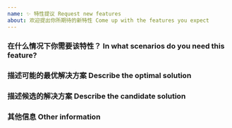 ```yaml
---
name: ✨ 特性提议 Request new features
about: 欢迎提出你所期待的新特性 Come up with the features you expect
---
```


### 在什么情况下你需要该特性？ In what scenarios do you need this feature?

<!--
请尽量清晰地描述该特性的应用场景。
Please describe the functions and application scenarios you expect as clearly and accurately as possible.
-->

### 描述可能的最优解决方案 Describe the optimal solution

<!--
请描述你能想到的最优解决方案。也有有些类似软件已经实现了该特性，请列出以供我们参考。
Please try to describe the best solution. There may be similar software that implements this feature. Please also list it for our reference.
-->

### 描述候选的解决方案 Describe the candidate solution

<!--
请描述你能想到的候选解决方案。
Please describe the candidate solutions you can accept as clearly and accurately as possible.
-->

### 其他信息 Other information

<!--
请提供任何附加信息，以帮助我们更好地理解该特性和解决方案。
Please provide any additional information about this feature suggestion.
-->